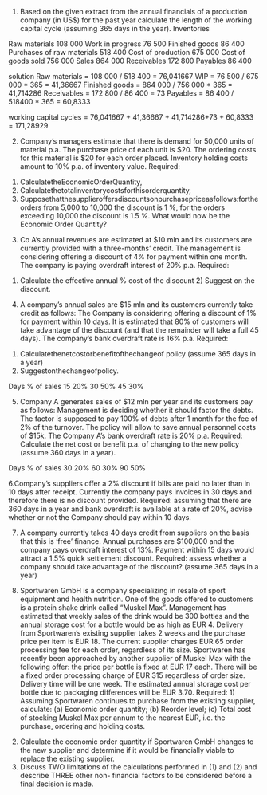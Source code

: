 1. Based on the given extract from the annual financials of a production company (in US$) for the past year calculate the length of the working capital cycle (assuming 365 days in the year).
Inventories

Raw materials   108 000
Work in progress   76 500
Finished goods   86 400
Purchases of raw materials   518 400
Cost of production   675 000
Cost of goods sold   756 000
Sales   864 000
Receivables   172 800
Payables   86 400

solution
Raw materials =  108 000 / 518 400       = 76,041667
WIP = 76 500 / 675 000 * 365             = 41,36667
Finished goods = 864 000 / 756 000 * 365 = 41,714286
Receivables = 172 800 / 86 400           = 73
Payables = 86 400 / 518400 * 365         = 60,8333

working capital cycles = 76,041667 + 41,36667 + 41,714286+73 + 60,8333 = 171,28929



2. Company’s managers estimate that there is demand for 50,000 units of material p.a. The purchase price of each unit is $20. The ordering costs for this material is $20 for each order placed. Inventory holding costs amount to 10% p.a. of inventory value.
Required:
1) CalculatetheEconomicOrderQuantity,
2) Calculatethetotalinventorycostsforthisorderquantity,
3) Supposethatthesupplieroffersdiscountsonpurchasepriceasfollows:forthe
orders from 5,000 to 10,000 the discount is 1 %, for the orders exceeding 10,000 the discount is 1.5 %. What would now be the Economic Order Quantity?

3.  Co A’s annual revenues are estimated at $10 mln and its customers are currently provided with a three-months’ credit. The management is considering offering a discount of 4% for payment within one month. The company is paying overdraft interest of 20% p.a.
Required:
1) Calculate the effective annual % cost of the discount 2) Suggest on the discount.

4.  A company’s annual sales are $15 mln and its customers currently take credit as
follows:
The Company is considering offering a discount of 1% for payment within 10 days. It is estimated that 80% of customers will take advantage of the discount (and that the remainder will take a full 45 days). The company’s bank overdraft rate is 16% p.a.
Required:
1) Calculatethenetcostorbenefitofthechangeof policy (assume 365 days in a year)
2) Suggestonthechangeofpolicy.

Days  % of sales
15     20%
30     50%
45     30%

5. Company A generates sales of $12 mln per year and its customers pay as follows:
Management is deciding whether it should factor the debts. The factor is supposed to pay 100% of debts after 1 month for the fee of 2% of the turnover. The policy will allow to save annual personnel costs of $15k. The Company A’s bank overdraft rate is 20% p.a.
Required: Calculate the net cost or benefit p.a. of changing to the new policy (assume 360 days in a year).

Days   % of sales
30      20%
60      30%
90      50%


6.Company’s suppliers offer a 2% discount if bills are paid no later than in 10 days after receipt. Currently the company pays invoices in 30 days and therefore there is no discount provided.
Required: assuming that there are 360 days in a year and bank overdraft is available at a rate of 20%, advise whether or not the Company should pay within 10 days.


7. A company currently takes 40 days credit from suppliers on the basis that this is ‘free’ finance. Annual purchases are $100,000 and the company pays overdraft interest of 13%. Payment within 15 days would attract a 1.5% quick settlement discount.
Required: assess whether a company should take advantage of the discount? (assume 365 days in a year)


8. Sportwaren GmbH is a company specializing in resale of sport equipment and health nutrition. One of the goods offered to customers is a protein shake drink called “Muskel Max”. Management has estimated that weekly sales of the drink would be 300 bottles and the annual storage cost for a bottle would be as high as EUR 4. Delivery from Sportwaren’s existing supplier takes 2 weeks and the purchase price per item is EUR 18. The current supplier charges EUR 65 order processing fee for each order, regardless of its size. Sportwaren has recently been approached by another supplier of Muskel Max with the following offer: the price per bottle is fixed at EUR 17 each. There will be a fixed order processing charge of EUR 315 regardless of order size. Delivery time will be one week. The estimated annual storage cost per bottle due to packaging differences will be EUR 3.70.
Required: 1) Assuming Sportwaren continues to purchase from the existing supplier, calculate: (a) Economic order quantity; (b) Reorder level; (c) Total cost of stocking Muskel Max per annum to the nearest EUR, i.e. the purchase, ordering and holding costs.
2) Calculate the economic order quantity if Sportwaren GmbH changes to the new supplier and determine if it would be financially viable to replace the existing supplier.
3) Discuss TWO limitations of the calculations performed in (1) and (2) and describe THREE other non- financial factors to be considered before a final decision is made.
